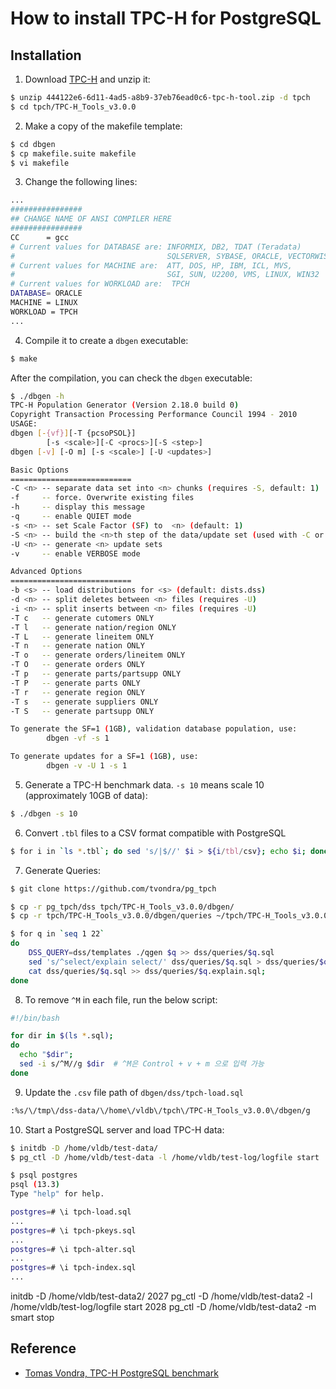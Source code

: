 # How to install TPC-H for PostgreSQL

## Installation

1. Download [TPC-H](http://tpc.org/tpc_documents_current_versions/current_specifications5.asp) and unzip it:

```bash
$ unzip 444122e6-6d11-4ad5-a8b9-37eb76ead0c6-tpc-h-tool.zip -d tpch
$ cd tpch/TPC-H_Tools_v3.0.0
```

2. Make a copy of the makefile template:

```bash
$ cd dbgen
$ cp makefile.suite makefile
$ vi makefile
```

3. Change the following lines:

```bash
...
################
## CHANGE NAME OF ANSI COMPILER HERE
################
CC      = gcc
# Current values for DATABASE are: INFORMIX, DB2, TDAT (Teradata)
#                                  SQLSERVER, SYBASE, ORACLE, VECTORWISE
# Current values for MACHINE are:  ATT, DOS, HP, IBM, ICL, MVS, 
#                                  SGI, SUN, U2200, VMS, LINUX, WIN32 
# Current values for WORKLOAD are:  TPCH
DATABASE= ORACLE
MACHINE = LINUX
WORKLOAD = TPCH
...
```

4. Compile it to create a `dbgen` executable:

```bash
$ make
```

After the compilation, you can check the `dbgen` executable:

```bash
$ ./dbgen -h
TPC-H Population Generator (Version 2.18.0 build 0)
Copyright Transaction Processing Performance Council 1994 - 2010
USAGE:
dbgen [-{vf}][-T {pcsoPSOL}]
        [-s <scale>][-C <procs>][-S <step>]
dbgen [-v] [-O m] [-s <scale>] [-U <updates>]

Basic Options
===========================
-C <n> -- separate data set into <n> chunks (requires -S, default: 1)
-f     -- force. Overwrite existing files
-h     -- display this message
-q     -- enable QUIET mode
-s <n> -- set Scale Factor (SF) to  <n> (default: 1) 
-S <n> -- build the <n>th step of the data/update set (used with -C or -U)
-U <n> -- generate <n> update sets
-v     -- enable VERBOSE mode

Advanced Options
===========================
-b <s> -- load distributions for <s> (default: dists.dss)
-d <n> -- split deletes between <n> files (requires -U)
-i <n> -- split inserts between <n> files (requires -U)
-T c   -- generate cutomers ONLY
-T l   -- generate nation/region ONLY
-T L   -- generate lineitem ONLY
-T n   -- generate nation ONLY
-T o   -- generate orders/lineitem ONLY
-T O   -- generate orders ONLY
-T p   -- generate parts/partsupp ONLY
-T P   -- generate parts ONLY
-T r   -- generate region ONLY
-T s   -- generate suppliers ONLY
-T S   -- generate partsupp ONLY

To generate the SF=1 (1GB), validation database population, use:
        dbgen -vf -s 1

To generate updates for a SF=1 (1GB), use:
        dbgen -v -U 1 -s 1
```

5. Generate a TPC-H benchmark data. `-s 10` means scale 10 (approximately 10GB of data):

```bash
$ ./dbgen -s 10
```

6. Convert `.tbl` files to a CSV format compatible with PostgreSQL

```bash
$ for i in `ls *.tbl`; do sed 's/|$//' $i > ${i/tbl/csv}; echo $i; done;
```

7. Generate Queries:

```bash
$ git clone https://github.com/tvondra/pg_tpch

$ cp -r pg_tpch/dss tpch/TPC-H_Tools_v3.0.0/dbgen/
$ cp -r tpch/TPC-H_Tools_v3.0.0/dbgen/queries ~/tpch/TPC-H_Tools_v3.0.0/dbgen/dss/

$ for q in `seq 1 22`
do
    DSS_QUERY=dss/templates ./qgen $q >> dss/queries/$q.sql
    sed 's/^select/explain select/' dss/queries/$q.sql > dss/queries/$q.explain.sql
    cat dss/queries/$q.sql >> dss/queries/$q.explain.sql;
done
```

8. To remove `^M` in each file, run the below script:

```bash
#!/bin/bash

for dir in $(ls *.sql);
do
  echo "$dir";
  sed -i s/^M//g $dir  # ^M은 Control + v + m 으로 입력 가능
done
```

9. Update the `.csv` file path of `dbgen/dss/tpch-load.sql`

```bash
:%s/\/tmp\/dss-data/\/home\/vldb\/tpch\/TPC-H_Tools_v3.0.0\/dbgen/g
```

10. Start a PostgreSQL server and load TPC-H data:

```bash
$ initdb -D /home/vldb/test-data/
$ pg_ctl -D /home/vldb/test-data -l /home/vldb/test-log/logfile start
```

```bash
$ psql postgres
psql (13.3)
Type "help" for help.

postgres=# \i tpch-load.sql
...
postgres=# \i tpch-pkeys.sql
...
postgres=# \i tpch-alter.sql
...
postgres=# \i tpch-index.sql
...
```



 initdb -D /home/vldb/test-data2/
 2027  pg_ctl -D /home/vldb/test-data2 -l /home/vldb/test-log/logfile start
 2028  pg_ctl -D /home/vldb/test-data2 -m smart stop

 ## Reference

 - [Tomas Vondra, TPC-H PostgreSQL benchmark](https://github.com/tvondra/pg_tpch)